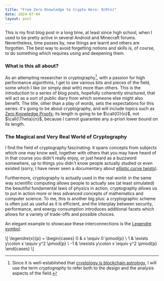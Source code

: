 ```yaml
---
title: "From Zero Knowledge to Crypto Hero: 0/O(n)"
date: 2024-07-04
layout: post
---
```


This is my first blog post in a long time, at least since high school, when I used to be pretty active in several Android and Minecraft forums.
Nevertheless, time passes by, new things are learnt and others are forgotten. The best way to avoid forgetting notions and skills is, of course, to do something which requires using and deepening them.

### What is this all about?
As an attempting researcher in cryptography[^1], with a passion for high performance algorithms, I get to see various bits and pieces of the field, some which I like (or simply deal with) more than others. 
This is the introduction to a series of blog posts, hopefully coherently structured, that will act as a sort of public diary from which someone else might also benefit.
The title, other than a play of words, sets the expectations for this series: it's going to be about cryptography, and will include topics such as [Zero Knowledge Proofs](https://en.wikipedia.org/wiki/Zero-knowledge_proof); 
its length is going to be $\call{O}{n}$, not $\call{\Theta}{n}$, because I cannot guarantee any a-priori lower bound on its length.


[^1]: Since it is well-established that [cryptology is blockchain astrology](https://youtu.be/xsmMStLKJw4?si=jsP04OYkOw1cm20u&t=2880), I will use the term *cryptography* to refer both to the design and the analysis aspects of the field.


### The Magical and Very Real World of Cryptography

I find the field of cryptography fascinating: it spans concepts from subjects which one may know well, together with others that you may have heard of in that course you didn't really enjoy, or just heard as a buzzword somewhere, up to things you didn't know people actually studied or even existed (sorry, I have never seen a documentary about [elliptic curve twists](https://en.wikipedia.org/wiki/Twists_of_elliptic_curves)).

Furthermore, cryptography is actually used in the real world: in the same way scientific computing allows people to actually see (at least simulated) the beautiful fundamental laws of physics in action, cryptography allows us to put in action more or less advanced concepts of mathematics and computer science.
To me, this is another big plus: a cryptographic scheme is often just as useful as it is efficient, and the interplay between security, performance, and energy consumption introduces additional facets which allows for a variety of trade-offs and possible choices.

An elegant example to showcase these interconnections is the [Legendre symbol](https://en.wikipedia.org/wiki/Legendre_symbol):

\\[
\legendre{x}{p} =
\begin{cases}
    0  & x \equiv 0 \pmod{p} \\
    1  & \exists y\colon x \equiv y^2 \pmod{p} \\
    -1 & \nexists y\colon x \equiv y^2 \pmod{p}
\end{cases}
\\]
